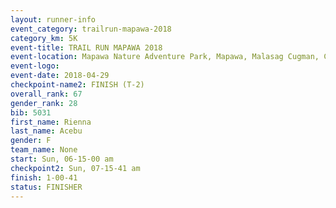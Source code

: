 ```yaml
---
layout: runner-info 
event_category: trailrun-mapawa-2018 
category_km: 5K 
event-title: TRAIL RUN MAPAWA 2018 
event-location: Mapawa Nature Adventure Park, Mapawa, Malasag Cugman, Cagayan de Oro Philippines 
event-logo: 
event-date: 2018-04-29 
checkpoint-name2: FINISH (T-2) 
overall_rank: 67
gender_rank: 28
bib: 5031
first_name: Rienna
last_name: Acebu
gender: F
team_name: None
start: Sun, 06-15-00 am
checkpoint2: Sun, 07-15-41 am
finish: 1-00-41
status: FINISHER
---
```

